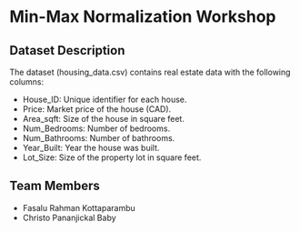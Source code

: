 # Min-Max Normalization Workshop

## Dataset Description
The dataset (housing_data.csv) contains real estate data with the following columns:
- House_ID: Unique identifier for each house.
- Price: Market price of the house (CAD).
- Area_sqft: Size of the house in square feet.
- Num_Bedrooms: Number of bedrooms.
- Num_Bathrooms: Number of bathrooms.
- Year_Built: Year the house was built.
- Lot_Size: Size of the property lot in square feet.

## Team Members
- Fasalu Rahman Kottaparambu
- Christo Pananjickal Baby

